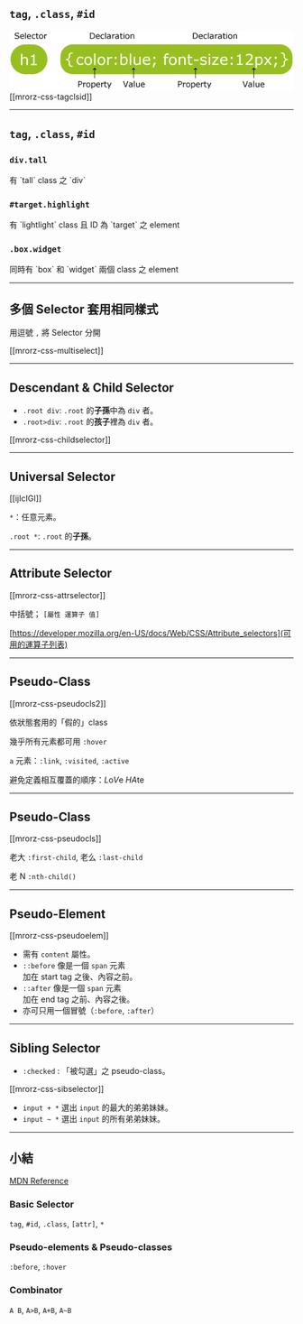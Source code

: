 `tag`, `.class`, `#id`
-----------------
![Selection and declaration](images/css/selector.gif?borderless)
[[mrorz-css-tagclsid]] 

---

`tag`, `.class`, `#id`
-----------------
<div class="fragment">
  <h3><code>div.tall</code></h3>
  <p>有 `tall` class 之 `div`</p>
  <div class="fragment">
    <h3><code>#target.highlight</code></h3>
    <p>有 `lightlight` class 且 ID 為 `target` 之 element</p>
  </div>
  <div class="fragment">
    <h3><code>.box.widget</code></h3>
    <p>同時有 `box` 和 `widget` 兩個 class 之 element</p>
  </div>
</div>

---

多個 Selector 套用相同樣式
----
用逗號 `,` 將 Selector 分開

[[mrorz-css-multiselect]]

---

<!-- https://developer.mozilla.org/en-US/docs/Web/CSS/Reference -->
<!-- 介紹 Selector 與 Combinators ! Combinator 不算 specificity.-->

Descendant & Child Selector
---------------------------

* `.root div`: `.root` 的**子孫**中為 `div` 者。
* `.root>div`: `.root` 的**孩子**裡為 `div` 者。

[[mrorz-css-childselector]]

---

Universal Selector
------------------

[[ijIcIGI]]

`*`：任意元素。

`.root *`: `.root` 的**子孫**。

---

Attribute Selector
------------------

[[mrorz-css-attrselector]]

中括號； `[屬性 運算子 值]`

[https://developer.mozilla.org/en-US/docs/Web/CSS/Attribute_selectors](可用的運算子列表)

---

Pseudo-Class
------------

[[mrorz-css-pseudocls2]]

依狀態套用的「假的」class

幾乎所有元素都可用 `:hover`

`a` 元素：`:link`, `:visited`, `:active`



避免定義相互覆蓋的順序：*L*o*V*e *HA*te

---

Pseudo-Class
------------

[[mrorz-css-pseudocls]]

老大 `:first-child`, 老么 `:last-child`

老 N `:nth-child()`

---

Pseudo-Element
------------

[[mrorz-css-pseudoelem]]

* 需有 `content` 屬性。
* `::before` 像是一個 `span` 元素<br>
  加在 start tag 之後、內容之前。
* `::after` 像是一個 `span` 元素<br>
  加在 end tag 之前、內容之後。 
* 亦可只用一個冒號（`:before`, `:after`）

---

Sibling Selector
----------------

* `:checked` : 「被勾選」之 pseudo-class。

[[mrorz-css-sibselector]]

* `input + *` 選出 `input` 的最大的弟弟妹妹。
* `input ~ *` 選出 `input` 的所有弟弟妹妹。

---

小結
----
[MDN Reference](https://developer.mozilla.org/en-US/docs/Web/CSS/Reference#Selectors)

### Basic Selector
`tag`, `#id`, `.class`,
`[attr]`, `*`

### Pseudo-elements & Pseudo-classes
`:before`, `:hover`

### Combinator
`A B`, `A>B`, `A+B`, `A~B`